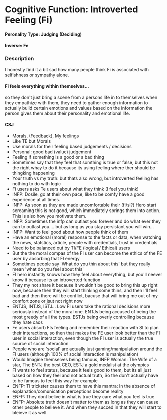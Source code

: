 # Cognitive Function: Introverted Feeling (Fi)

#### Peronality Type: Judging (Deciding)
#### Inverse: Fe

### Description

I honestly find it a bit sad how many people think Fi is associated with selfishness or sympathy alone.  
#### Fi feels everything within themselves...

so they don't just bring a scene from a persons life in to themselves when they empathize with them, they need to gather enough information to actually build certain emotions and values based on the information the person gives them about their personality and emotional life.

#### CSJ
+ Morals, (Feedback), My feelings
+ Like TE but Morals
+ Use morals for their feeling based judgements / decisions
+ Personal: good bad (value) judgement
+ Feeling if something is a good or a bad thing
+ Sometimes say that they feel that somthing is true or false, but this not the right whay to do it because its using feeling where ther should be thingking happening
+ Your truth vs my truth: but thats also wrong, but introverted feeling has nothing to do with logic
+ Fi users asks Te users about what they think (I feel you think)
+ INFP: Dosile, go at their own pace, like to be comfy have a good experience at all times.
+ INFP: As soon as they are made uncomfortable their (fi/si?) Hero start screaming this is not good, which immediately springs them into action. This is also how you motivate them.
+ INFP: Sometimes the infp can outlast you forever and do what ever they can to outlast you.... but as long as you stay persistant you will win...
+ INFP: Want to feel good about how people think of them
+ Have an emotional (moral) response to the facts or data, when watching the news, statstics, article, people with credentials, trust in credentials
+ Need to be balanced out by TI/FE (logical / Ethical) users
+ But the the moral compas of the FI user can become the ethics of the FE user by absorbing that FI energy
+ Sometimes people say 'What do you thin about this' but they really mean 'what do you feel about this'
+ FI hero instantly knows how they feel about everything, but you'll neever know it because its an introverted function
+ They my not share it because it wouldn't be good to bring this up right now, because then they will start thinking some thins, and then I'll feel bad and then there will be conflict, bacuse that will bring me out of my comfort zone or jsut not right now
+ ENTJS, INTJS, ISTJ... Low FI users take the rational decisions more seriously instead of the moral one. ENTJs being accused of being the most greedy of all the types. ESTJs being overly controlling because they hate caos
+ Fe users absorb FIs feeling and remember their reaction with SI to plan their interactions, so then that makes the FE user look better than the FI user in social interaction, even though the FI user is actually the true source of social interaction
+ People who are 'social' are actually just gaming/manipulation around the FI users (although 100% of social interaction is manipulation)
+ Would Imagine themselves being famous, INFP Woman: The Wife of a star, The ENTJ the best CEO, ESTJ a gold medalist at the olympics
+ FI wants to feel status, because it feels good to them, but its all just based on how they feel and not actual truth, So the don't actually have to be famous to feel this way for example
+ ENFP: TI trickster causes them to have this mantra: In the absence of explanation/comunication perceptions become reality
+ ENFP: They dont belive in what is true they care what you feel is true
+ ENFP: Absolute truth doesn't matter to them as long as they can cause other people to believe it. And when they succed in that they will start to bleieve it as well.